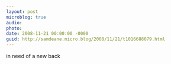 ```yaml
---
layout: post
microblog: true
audio: 
photo: 
date: 2008-11-21 00:00:00 -0000
guid: http://samdeane.micro.blog/2008/11/21/t1016688079.html
---
```

in need of a new back

